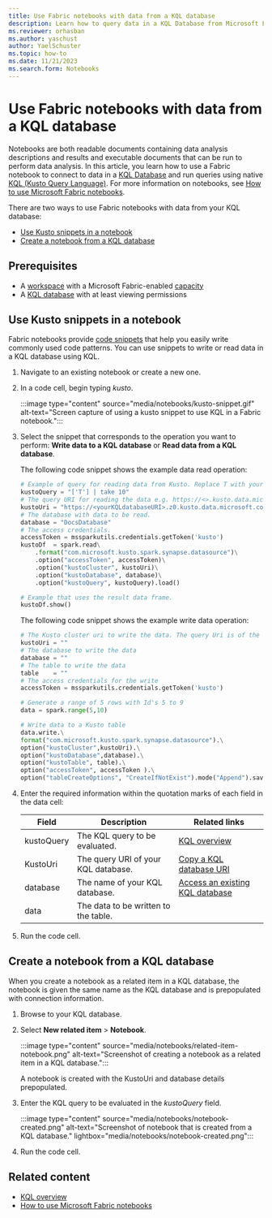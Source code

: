 ```yaml
---
title: Use Fabric notebooks with data from a KQL database
description: Learn how to query data in a KQL Database from Microsoft Fabric Notebooks using KQL (Kusto Query Language)
ms.reviewer: orhasban
ms.author: yaschust
author: YaelSchuster
ms.topic: how-to
ms.date: 11/21/2023
ms.search.form: Notebooks
--- 
```

# Use Fabric notebooks with data from a KQL database

Notebooks are both readable documents containing data analysis descriptions and results and executable documents that can be run to perform data analysis. In this article, you learn how to use a Fabric notebook to connect to data in a [KQL Database](create-database.md) and run queries using native [KQL (Kusto Query Language)](/azure/data-explorer/kusto/query/index?context=/fabric/context/context-rti&pivots=fabric). For more information on notebooks, see [How to use Microsoft Fabric notebooks](../data-engineering/how-to-use-notebook.md).

There are two ways to use Fabric notebooks with data from your KQL database:

* [Use Kusto snippets in a notebook](#use-kusto-snippets-in-a-notebook)
* [Create a notebook from a KQL database](#create-a-notebook-from-a-kql-database)

## Prerequisites

* A [workspace](../get-started/create-workspaces.md) with a Microsoft Fabric-enabled [capacity](../enterprise/licenses.md#capacity)
* A [KQL database](create-database.md) with at least viewing permissions

## Use Kusto snippets in a notebook

Fabric notebooks provide [code snippets](../data-engineering/author-execute-notebook.md#code-snippets) that help you easily write commonly used code patterns. You can use snippets to write or read data in a KQL database using KQL.

1. Navigate to an existing notebook or create a new one.
1. In a code cell, begin typing *kusto*.

    :::image type="content" source="media/notebooks/kusto-snippet.gif" alt-text="Screen capture of using a kusto snippet to use KQL in a Fabric notebook.":::

1. Select the snippet that corresponds to the operation you want to perform: **Write data to a KQL database** or **Read data from a KQL database**.

    The following code snippet shows the example data read operation:

    ```Python
    # Example of query for reading data from Kusto. Replace T with your <tablename>.
    kustoQuery = "['T'] | take 10"
    # The query URI for reading the data e.g. https://<>.kusto.data.microsoft.com.
    kustoUri = "https://<yourKQLdatabaseURI>.z0.kusto.data.microsoft.com"
    # The database with data to be read.
    database = "DocsDatabase"
    # The access credentials.
    accessToken = mssparkutils.credentials.getToken('kusto')
    kustoDf  = spark.read\
        .format("com.microsoft.kusto.spark.synapse.datasource")\
        .option("accessToken", accessToken)\
        .option("kustoCluster", kustoUri)\
        .option("kustoDatabase", database)\
        .option("kustoQuery", kustoQuery).load()
    
    # Example that uses the result data frame.
    kustoDf.show()
    ```

    The following code snippet shows the example write data operation:

    ```Python
    # The Kusto cluster uri to write the data. The query Uri is of the form https://<>.kusto.data.microsoft.com 
    kustoUri = ""
    # The database to write the data
    database = ""
    # The table to write the data 
    table    = ""
    # The access credentials for the write
    accessToken = mssparkutils.credentials.getToken('kusto')
    
    # Generate a range of 5 rows with Id's 5 to 9
    data = spark.range(5,10) 
    
    # Write data to a Kusto table
    data.write.\
    format("com.microsoft.kusto.spark.synapse.datasource").\
    option("kustoCluster",kustoUri).\
    option("kustoDatabase",database).\
    option("kustoTable", table).\
    option("accessToken", accessToken ).\
    option("tableCreateOptions", "CreateIfNotExist").mode("Append").save()
    ```

1. Enter the required information within the quotation marks of each field in the data cell:

    | Field | Description | Related links |
    |---|---|---|
    | kustoQuery | The KQL query to be evaluated. | [KQL overview](/azure/data-explorer/kusto/query/index?context=/fabric/context/context-rti&pivots=fabric)
    | KustoUri | The query URI of your KQL database. | [Copy a KQL database URI](access-database-copy-uri.md#copy-uri)
    | database | The name of your KQL database. | [Access an existing KQL database](access-database-copy-uri.md)
    | data | The data to be written to the table.

1. Run the code cell.

## Create a notebook from a KQL database

When you create a notebook as a related item in a KQL database, the notebook is given the same name as the KQL database and is prepopulated with connection information.

1. Browse to your KQL database.
1. Select **New related item** > **Notebook**.

    :::image type="content" source="media/notebooks/related-item-notebook.png" alt-text="Screenshot of creating a notebook as a related item in a KQL database.":::

    A notebook is created with the KustoUri and database details prepopulated.

1. Enter the KQL query to be evaluated in the *kustoQuery* field.

    :::image type="content" source="media/notebooks/notebook-created.png" alt-text="Screenshot of notebook that is created from a KQL database." lightbox="media/notebooks/notebook-created.png":::

1. Run the code cell.

## Related content

* [KQL overview](/azure/data-explorer/kusto/query/index?context=/fabric/context/context-rti&pivots=fabric)
* [How to use Microsoft Fabric notebooks](../data-engineering/how-to-use-notebook.md)
